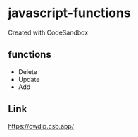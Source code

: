 # javascript-functions
Created with CodeSandbox
## functions
* Delete
* Update
* Add
## Link
https://owdip.csb.app/

